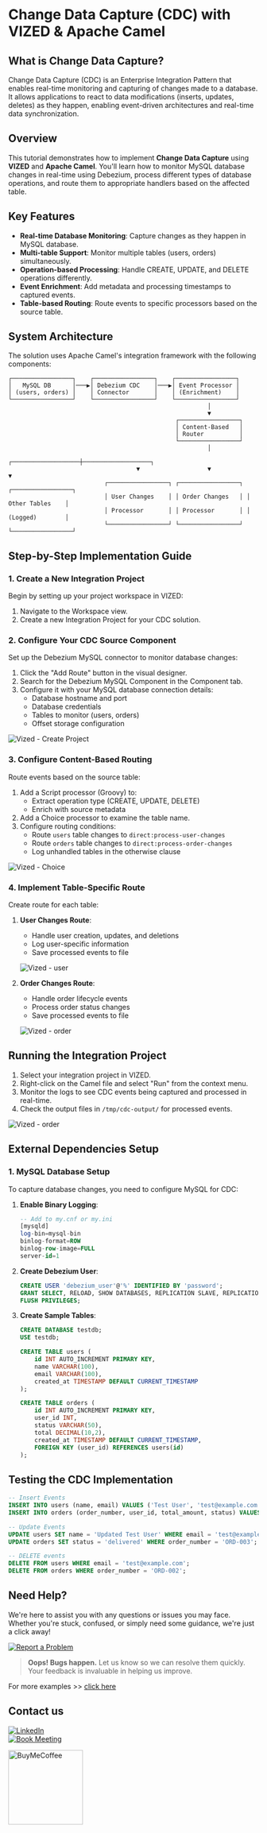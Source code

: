 # Change Data Capture (CDC) with VIZED & Apache Camel

## What is Change Data Capture?

Change Data Capture (CDC) is an Enterprise Integration Pattern that enables real-time monitoring and capturing of changes made to a database. It allows applications to react to data modifications (inserts, updates, deletes) as they happen, enabling event-driven architectures and real-time data synchronization.

## Overview

This tutorial demonstrates how to implement **Change Data Capture** using **VIZED** and **Apache Camel**. You'll learn how to monitor MySQL database changes in real-time using Debezium, process different types of database operations, and route them to appropriate handlers based on the affected table.

## Key Features

- **Real-time Database Monitoring**: Capture changes as they happen in MySQL database.
- **Multi-table Support**: Monitor multiple tables (users, orders) simultaneously.
- **Operation-based Processing**: Handle CREATE, UPDATE, and DELETE operations differently.
- **Event Enrichment**: Add metadata and processing timestamps to captured events.
- **Table-based Routing**: Route events to specific processors based on the source table.

## System Architecture

The solution uses Apache Camel's integration framework with the following components:

```
┌─────────────────┐    ┌─────────────────┐    ┌─────────────────┐
│   MySQL DB      │───▶│ Debezium CDC    │───▶│ Event Processor │
│ (users, orders) │    │ Connector       │    │ (Enrichment)    │
└─────────────────┘    └─────────────────┘    └─────────────────┘
                                                        │
                                                        ▼
                                               ┌─────────────────┐
                                               │ Content-Based   │
                                               │ Router          │
                                               └─────────────────┘
                                                        │
                                    ┌───────────────────┼───────────────────┐
                                    ▼                   ▼                   ▼
                           ┌─────────────────┐ ┌─────────────────┐ ┌─────────────────┐
                           │ User Changes    │ │ Order Changes   │ │ Other Tables    │
                           │ Processor       │ │ Processor       │ │ (Logged)        │
                           └─────────────────┘ └─────────────────┘ └─────────────────┘
```

## Step-by-Step Implementation Guide

### 1. Create a New Integration Project

Begin by setting up your project workspace in VIZED:

1. Navigate to the Workspace view.
2. Create a new Integration Project for your CDC solution.

### 2. Configure Your CDC Source Component

Set up the Debezium MySQL connector to monitor database changes:

1. Click the "Add Route" button in the visual designer.
2. Search for the Debezium MySQL Component in the Component tab.
3. Configure it with your MySQL database connection details:
   - Database hostname and port
   - Database credentials
   - Tables to monitor (users, orders)
   - Offset storage configuration

![Vized - Create Project](./assets/source.gif)

### 3. Configure Content-Based Routing

Route events based on the source table:

1. Add a Script processor (Groovy) to:
   - Extract operation type (CREATE, UPDATE, DELETE)
   - Enrich with source metadata
2. Add a Choice processor to examine the table name.
3. Configure routing conditions:
   - Route `users` table changes to `direct:process-user-changes`
   - Route `orders` table changes to `direct:process-order-changes`
   - Log unhandled tables in the otherwise clause

![Vized - Choice](./assets/choice.gif)

### 4. Implement Table-Specific Route

Create route for each table:

1. **User Changes Route**:
   - Handle user creation, updates, and deletions
   - Log user-specific information
   - Save processed events to file

   ![Vized - user](./assets/user_change.gif)

2. **Order Changes Route**:
   - Handle order lifecycle events
   - Process order status changes
   - Save processed events to file

   ![Vized - order](./assets/order_change.gif)

## Running the Integration Project

1. Select your integration project in VIZED.
2. Right-click on the Camel file and select "Run" from the context menu.
3. Monitor the logs to see CDC events being captured and processed in real-time.
4. Check the output files in `/tmp/cdc-output/` for processed events.

![Vized - order](./assets/executing.gif)

## External Dependencies Setup

### 1. MySQL Database Setup

To capture database changes, you need to configure MySQL for CDC:

1. **Enable Binary Logging**:
   ```sql
   -- Add to my.cnf or my.ini
   [mysqld]
   log-bin=mysql-bin
   binlog-format=ROW
   binlog-row-image=FULL
   server-id=1
   ```

2. **Create Debezium User**:
   ```sql
   CREATE USER 'debezium_user'@'%' IDENTIFIED BY 'password';
   GRANT SELECT, RELOAD, SHOW DATABASES, REPLICATION SLAVE, REPLICATION CLIENT ON *.* TO 'debezium_user'@'%';
   FLUSH PRIVILEGES;
   ```

3. **Create Sample Tables**:
   ```sql
   CREATE DATABASE testdb;
   USE testdb;
   
   CREATE TABLE users (
       id INT AUTO_INCREMENT PRIMARY KEY,
       name VARCHAR(100),
       email VARCHAR(100),
       created_at TIMESTAMP DEFAULT CURRENT_TIMESTAMP
   );
   
   CREATE TABLE orders (
       id INT AUTO_INCREMENT PRIMARY KEY,
       user_id INT,
       status VARCHAR(50),
       total DECIMAL(10,2),
       created_at TIMESTAMP DEFAULT CURRENT_TIMESTAMP,
       FOREIGN KEY (user_id) REFERENCES users(id)
   );
   ```


## Testing the CDC Implementation

```sql
-- Insert Events
INSERT INTO users (name, email) VALUES ('Test User', 'test@example.com');
INSERT INTO orders (order_number, user_id, total_amount, status) VALUES ('ORD-001', 1, 99.99, 'pending'),

-- Update Events
UPDATE users SET name = 'Updated Test User' WHERE email = 'test@example.com';
UPDATE orders SET status = 'delivered' WHERE order_number = 'ORD-003';

-- DELETE events
DELETE FROM users WHERE email = 'test@example.com';
DELETE FROM orders WHERE order_number = 'ORD-002';
```


## Need Help?

We're here to assist you with any questions or issues you may face. Whether you're stuck, confused, or simply need some guidance, we're just a click away!

[![Report a Problem](https://img.shields.io/badge/Report%20a%20Problem-darkred?logo=openbugbounty)](https://github.com/vized-io/artifacts/issues/new/choose)
> **Oops! Bugs happen.** Let us know so we can resolve them quickly. Your feedback is invaluable in helping us improve.

For more examples >> [click here](/examples/README.md)

## Contact us

[![LinkedIn](https://img.shields.io/badge/LinkedIn-blue?logo=linkedin)](https://www.linkedin.com/company/vized-io/)  
[![Book Meeting](https://img.shields.io/badge/Book%20a%20Meeting-purple?logo=calendar)](https://calendly.com/vidhyasagar-jeevendran/30min)  

[<img src="https://github.com/user-attachments/assets/806d0fc0-0a00-4d63-81a3-8f2df15d5528" alt="BuyMeCoffee" width="150"/>](https://buymeacoffee.com/vidhyasagarj)